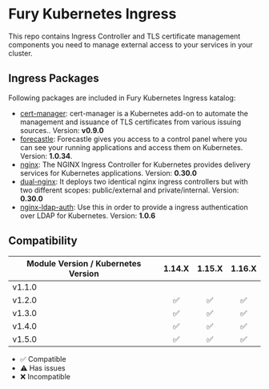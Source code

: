 # Fury Kubernetes Ingress

This repo contains Ingress Controller and TLS certificate management components you need to manage external access to
your services in your cluster.

## Ingress Packages

Following packages are included in Fury Kubernetes Ingress katalog:

- [cert-manager](katalog/cert-manager): cert-manager is a Kubernetes
add-on to automate the management and issuance of TLS certificates
from various issuing sources.. Version: **v0.9.0**
- [forecastle](katalog/forecastle): Forecastle gives you access to a control
panel where you can see your running applications and access them
on Kubernetes. Version: **1.0.34**.
- [nginx](katalog/nginx): The NGINX Ingress Controller for Kubernetes
provides delivery services for Kubernetes applications. Version: **0.30.0**
- [dual-nginx](katalog/dual-nginx): It deploys two identical nginx ingress controllers
but with two different scopes: public/external and private/internal. Version: **0.30.0**
- [nginx-ldap-auth](katalog/nginx-ldap-auth): Use this in order to provide a ingress authentication over LDAP for
Kubernetes. Version: **1.0.6**


## Compatibility

| Module Version / Kubernetes Version | 1.14.X             | 1.15.X             | 1.16.X             |
|-------------------------------------|:------------------:|:------------------:|:------------------:|
| v1.1.0                              |                    |                    |                    |
| v1.2.0                              | :white_check_mark: | :white_check_mark: | :white_check_mark: |
| v1.3.0                              | :white_check_mark: | :white_check_mark: | :white_check_mark: |
| v1.4.0                              | :white_check_mark: | :white_check_mark: | :white_check_mark: |
| v1.5.0                              | :white_check_mark: | :white_check_mark: | :white_check_mark: |

- :white_check_mark: Compatible
- :warning: Has issues
- :x: Incompatible
